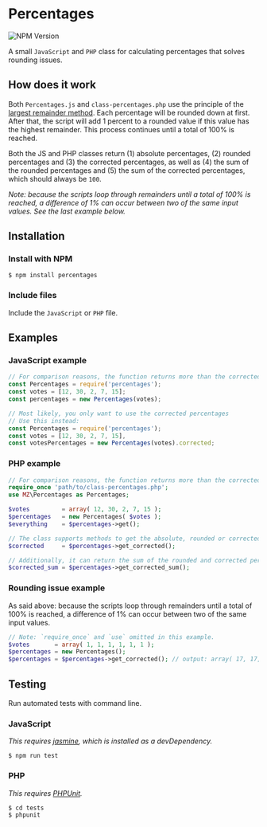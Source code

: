 # Percentages

![NPM Version](https://img.shields.io/npm/v/percentages)

A small `JavaScript` and `PHP` class for calculating percentages that solves rounding issues.

## How does it work

Both `Percentages.js` and `class-percentages.php` use the principle of the [largest remainder method](https://en.wikipedia.org/wiki/Largest_remainder_method). Each percentage will be rounded down at first. After that, the script will add 1 percent to a rounded value if this value has the highest remainder. This process continues until a total of 100% is reached.

Both the JS and PHP classes return (1) absolute percentages, (2) rounded percentages and (3) the corrected percentages, as well as (4) the sum of the rounded percentages and (5) the sum of the corrected percentages, which should always be `100`.

_Note: because the scripts loop through remainders until a total of 100% is reached, a difference of 1% can occur between two of the same input values. See the last example below._

## Installation

### Install with NPM

```
$ npm install percentages
```

### Include files

Include the `JavaScript` or `PHP` file.

## Examples

### JavaScript example

```javascript
// For comparison reasons, the function returns more than the corrected percentages
const Percentages = require('percentages');
const votes = [12, 30, 2, 7, 15];
const percentages = new Percentages(votes);

// Most likely, you only want to use the corrected percentages
// Use this instead:
const Percentages = require('percentages');
const votes = [12, 30, 2, 7, 15],
const votesPercentages = new Percentages(votes).corrected;
```

### PHP example

```php
// For comparison reasons, the function returns more than the corrected percentages
require_once 'path/to/class-percentages.php';
use MZ\Percentages as Percentages;

$votes         = array( 12, 30, 2, 7, 15 );
$percentages   = new Percentages( $votes );
$everything    = $percentages->get();

// The class supports methods to get the absolute, rounded or corrected percentages values directly, too.
$corrected     = $percentages->get_corrected();

// Additionally, it can return the sum of the rounded and corrected percentages. Obviously, the latter is always `100`. For example:
$corrected_sum = $percentages->get_corrected_sum();
```

### Rounding issue example

As said above: because the scripts loop through remainders until a total of 100% is reached, a difference of 1% can occur between two of the same input values.

```php
// Note: `require_once` and `use` omitted in this example.
$votes       = array( 1, 1, 1, 1, 1, 1 );
$percentages = new Percentages();
$percentages = $percentages->get_corrected(); // output: array( 17, 17, 17, 17, 16, 16 )
```

## Testing

Run automated tests with command line.

### JavaScript

_This requires [jasmine](https://github.com/jasmine/jasmine), which is installed as a devDependency._
```
$ npm run test
```

### PHP

_This requires [PHPUnit](https://github.com/sebastianbergmann/phpunit)._

```
$ cd tests
$ phpunit
```
